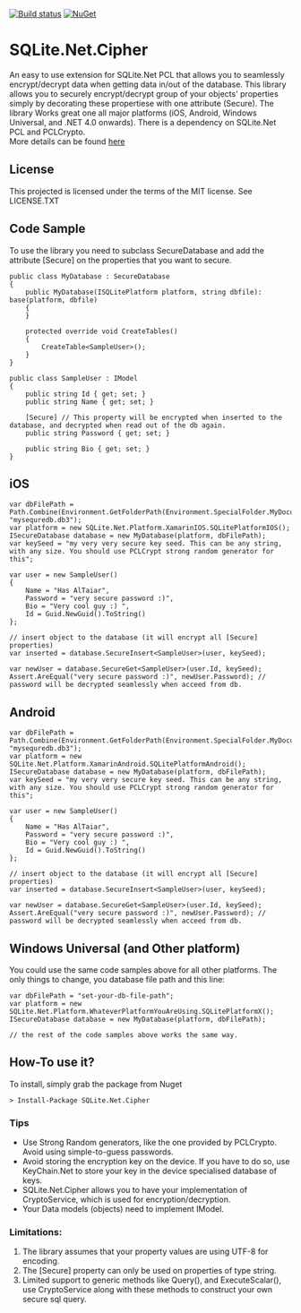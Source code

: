 [![Build status](https://ci.appveyor.com/api/projects/status/k5mxtgstlgmbn1v8/branch/master?svg=true)](https://ci.appveyor.com/project/has-taiar/sqlite-net-cipher/branch/master)  [![NuGet](https://buildstats.info/nuget/sqlite.net.cipher)](https://www.nuget.org/packages/SQLite.Net.Cipher/)


# SQLite.Net.Cipher

An easy to use extension for SQLite.Net PCL that allows you to seamlessly encrypt/decrypt data when getting data in/out of the database. This library allows you to securely encrypt/decrypt group of your objects' properties simply by decorating these propertiese with one attribute (Secure). The library Works great one all major platforms (iOS, Android, Windows Universal, and .NET 4.0 onwards). There is a dependency on SQLite.Net PCL and PCLCrypto.  
More details can be found [here](http://www.hasaltaiar.com.au/sqlite-net-cipher-secure-your-data-on-all-mobile-platforms-seamlessly-and-effortlessly/)



## License
This projected is licensed under the terms of the MIT license.
See LICENSE.TXT


## Code Sample
To use the library you need to subclass SecureDatabase and add the attribute [Secure] on the properties that you want to secure. 
    
	public class MyDatabase : SecureDatabase
	{
		public MyDatabase(ISQLitePlatform platform, string dbfile): base(platform, dbfile)
		{
		}
			
		protected override void CreateTables()
		{
			CreateTable<SampleUser>();
		}
	}
	
	public class SampleUser : IModel
	{
		public string Id { get; set; }
		public string Name { get; set; }
			
		[Secure] // This property will be encrypted when inserted to the database, and decrypted when read out of the db again.
		public string Password { get; set; }
			
		public string Bio { get; set; }
	}
	



## iOS
	var dbFilePath = Path.Combine(Environment.GetFolderPath(Environment.SpecialFolder.MyDocuments), "mysequredb.db3");
	var platform = new SQLite.Net.Platform.XamarinIOS.SQLitePlatformIOS();
	ISecureDatabase database = new MyDatabase(platform, dbFilePath);
	var keySeed = "my very very secure key seed. This can be any string, with any size. You should use PCLCrypt strong random generator for this";
	
	var user = new SampleUser()
	{
		Name = "Has AlTaiar",
		Password = "very secure password :)",
		Bio = "Very cool guy :) ",
		Id = Guid.NewGuid().ToString()
	};
	
	// insert object to the database (it will encrypt all [Secure] properties)
	var inserted = database.SecureInsert<SampleUser>(user, keySeed);
	
	var newUser = database.SecureGet<SampleUser>(user.Id, keySeed);
	Assert.AreEqual("very secure password :)", newUser.Password); // password will be decrypted seamlessly when acceed from db. 

## Android
	var dbFilePath = Path.Combine(Environment.GetFolderPath(Environment.SpecialFolder.MyDocuments), "mysequredb.db3");
	var platform = new SQLite.Net.Platform.XamarinAndroid.SQLitePlatformAndroid();
	ISecureDatabase database = new MyDatabase(platform, dbFilePath);
	var keySeed = "my very very secure key seed. This can be any string, with any size. You should use PCLCrypt strong random generator for this";
	
	var user = new SampleUser()
	{
		Name = "Has AlTaiar",
		Password = "very secure password :)",
		Bio = "Very cool guy :) ",
		Id = Guid.NewGuid().ToString()
	};
	
	// insert object to the database (it will encrypt all [Secure] properties)
	var inserted = database.SecureInsert<SampleUser>(user, keySeed);
	
	var newUser = database.SecureGet<SampleUser>(user.Id, keySeed);
	Assert.AreEqual("very secure password :)", newUser.Password); // password will be decrypted seamlessly when acceed from db.


## Windows Universal (and Other platform)
You could use the same code samples above for all other platforms. The only things to change, you database file path and this line:
	
	var dbFilePath = "set-your-db-file-path";
	var platform = new SQLite.Net.Platform.WhateverPlatformYouAreUsing.SQLitePlatformX();
	ISecureDatabase database = new MyDatabase(platform, dbFilePath);
	
	// the rest of the code samples above works the same way.


## How-To use it?
To install, simply grab the package from Nuget
	
	> Install-Package SQLite.Net.Cipher


### Tips

+	Use Strong Random generators, like the one provided by PCLCrypto. Avoid using simple-to-guess passwords.
+	Avoid storing the encryption key on the device. If you have to do so, use KeyChain.Net to store your key in the device specialised database of keys. 
+	SQLite.Net.Cipher allows you to have your implementation of CryptoService, which is used for encryption/decryption. 
+	Your Data models (objects) need to implement IModel. 


### Limitations:

1.	The library assumes that your property values are using UTF-8 for encoding.
2.	The [Secure] property can only be used on properties of type string. 
3.	Limited support to generic methods like Query<T>(), and ExecuteScalar<T>(), use CryptoService along with these methods to construct your own secure sql query. 
